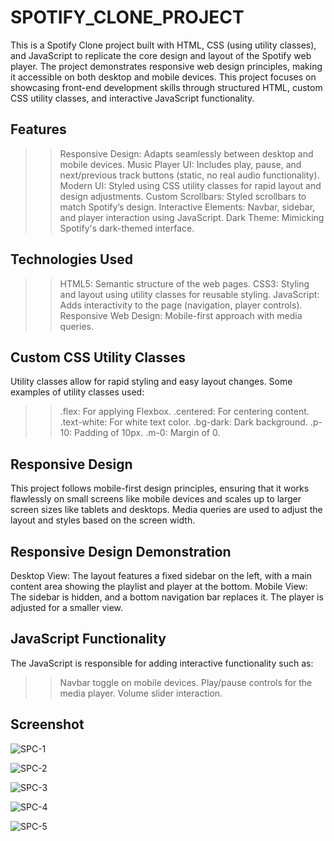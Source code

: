 # SPOTIFY_CLONE_PROJECT

This is a Spotify Clone project built with HTML, CSS (using utility classes), and JavaScript to replicate the core design and layout of the Spotify web player. The project demonstrates responsive web design principles, making it accessible on both desktop and mobile devices. This project focuses on showcasing front-end development skills through structured HTML, custom CSS utility classes, and interactive JavaScript functionality.

## Features

>> Responsive Design: Adapts seamlessly between desktop and mobile devices.
>> Music Player UI: Includes play, pause, and next/previous track buttons (static, no real audio functionality).
>> Modern UI: Styled using CSS utility classes for rapid layout and design adjustments.
>> Custom Scrollbars: Styled scrollbars to match Spotify’s design.
>> Interactive Elements: Navbar, sidebar, and player interaction using JavaScript.
>> Dark Theme: Mimicking Spotify's dark-themed interface.

## Technologies Used
>> HTML5: Semantic structure of the web pages.
>> CSS3: Styling and layout using utility classes for reusable styling.
>> JavaScript: Adds interactivity to the page (navigation, player controls).
>> Responsive Web Design: Mobile-first approach with media queries.

## Custom CSS Utility Classes
Utility classes allow for rapid styling and easy layout changes. Some examples of utility classes used:

>> .flex: For applying Flexbox.
>> .centered: For centering content.
>> .text-white: For white text color.
>> .bg-dark: Dark background.
>> .p-10: Padding of 10px.
>> .m-0: Margin of 0.

## Responsive Design
This project follows mobile-first design principles, ensuring that it works flawlessly on small screens like mobile devices and scales up to larger screen sizes like tablets and desktops. Media queries are used to adjust the layout and styles based on the screen width.

## Responsive Design Demonstration
Desktop View: The layout features a fixed sidebar on the left, with a main content area showing the playlist and player at the bottom.
Mobile View: The sidebar is hidden, and a bottom navigation bar replaces it. The player is adjusted for a smaller view.

## JavaScript Functionality
The JavaScript is responsible for adding interactive functionality such as:

>> Navbar toggle on mobile devices.
>> Play/pause controls for the media player.
>> Volume slider interaction.

## Screenshot

![SPC-1](https://github.com/user-attachments/assets/be6ba54d-734c-4800-8bb9-64f7ed3cfbbb)

![SPC-2](https://github.com/user-attachments/assets/bd76a7fb-55ca-4220-835c-92fd6d77c886)

![SPC-3](https://github.com/user-attachments/assets/fff1c49d-2312-4792-82b6-aa3f3c27d5d8)

![SPC-4](https://github.com/user-attachments/assets/bbff4074-11d6-48b4-87b8-2ea484991b00)

![SPC-5](https://github.com/user-attachments/assets/443e237c-a761-4f41-8579-ec35c7d5506e)



